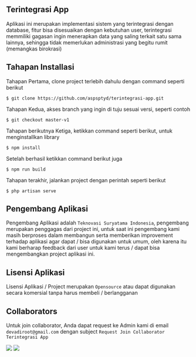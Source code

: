 ## Terintegrasi App
Aplikasi ini merupakan implementasi sistem yang terintegrasi dengan database, fitur bisa disesuaikan dengan kebutuhan user, terintegrasi memmiliki gagasan ingin menerapkan data yang saling terkait satu sama lainnya, sehingga tidak memerlukan administrasi yang begitu rumit (memangkas birokrasi)

## Tahapan Installasi
Tahapan Pertama, clone project terlebih dahulu dengan command seperti berikut

```.shell
$ git clone https://github.com/aspsptyd/terintegrasi-app.git
```

Tahapan Kedua, akses branch yang ingin di tuju sesuai versi, seperti contoh

```.shell
$ git checkout master-v1
```

Tahapan berikutnya Ketiga, ketikkan command seperti berikut, untuk menginstallkan library 

```.shell
$ npm install
```
Setelah berhasil ketikkan command berikut juga

```.shell
$ npm run build
```

Tahapan terakhir, jalankan project dengan perintah seperti berikut

```.shell
$ php artisan serve
```

## Pengembang Aplikasi
Pengembang Aplikasi adalah `Teknovasi Suryatama Indonesia`, pengembang merupakan penggagas dari project ini, untuk saat ini pengembang kami masih berproses dalam membangun serta memberikan improvement terhadap aplikasi agar dapat / bisa digunakan untuk umum, oleh karena itu kami berharap feedback dari user untuk kami terus / dapat bisa mengembangkan project aplikasi ini.

## Lisensi Aplikasi
Lisensi Aplikasi / Project merupakan `Opensource` atau dapat digunakan secara komersial tanpa harus membeli / berlangganan

## Collaborators
Untuk join collaborator, Anda dapat request ke Admin kami di email `devadiroot@gmail.com` dengan subject `Request Join Collaborator Terintegrasi App`

[![](https://github.com/akunduwa.png?size=50)](https://github.com/akunduwa) 
[![](https://github.com/aspsptyd.png?size=50)](https://github.com/aspsptyd)